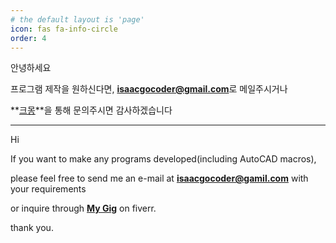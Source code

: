 ```yaml
---
# the default layout is 'page'
icon: fas fa-info-circle
order: 4
---
```

안녕하세요

프로그램 제작을 원하신다면, **isaacgocoder@gmail.com**로 메일주시거나

**[크몽](https://kmong.com/gig/481386)**을 통해 문의주시면 감사하겠습니다

<hr>

Hi

If you want to make any programs developed(including AutoCAD macros),

please feel free to send me an e-mail at **isaacgocoder@gamil.com** with your requirements

or inquire through **[My Gig](https://www.fiverr.com/s/Rp0XrR)** on fiverr.

thank you.